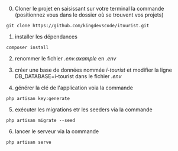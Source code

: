 0) Cloner le projet en saisissant sur votre terminal la commande (positionnez vous dans le dossier où se trouvent vos projets)

```
git clone https://github.com/kingdevscode/itourist.git
```
1) installer les dépendances

```
composer install
```

2) renommer le fichier _.env.axample_ en _.env_

3) créer une base de données nommée _i-tourist_ et modifier la ligne DB_DATABASE=i-tourist dans le fichier _.env_


4) générer la clé de l'application voia la commande

```
php artisan key:generate
```

5) exécuter les migrations etr les seeders via la commande

```
php artisan migrate --seed
```

6) lancer le serveur via la commande

```
php artisan serve
```
